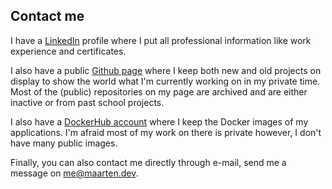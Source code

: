 ## Contact me

I have a [LinkedIn](https://www.linkedin.com/in/maarten-van-der-heijden-webdev/) profile where
I put all professional information like work experience and certificates. 

I also have a public
[Github page](https://github.com/survivorbat) where I keep both new and old projects on display to
show the world what I'm currently working on in my private time. Most of the (public) repositories
on my page are archived and are either inactive or from past school projects.

I also have a [DockerHub account](https://hub.docker.com/u/survivorbat) where I keep the Docker images
of my applications. I'm afraid most of my work on there is private however, I don't have many
public images.

Finally, you can also contact me directly through e-mail, send me a message on [me@maarten.dev](mailto:me@maarten.dev).
